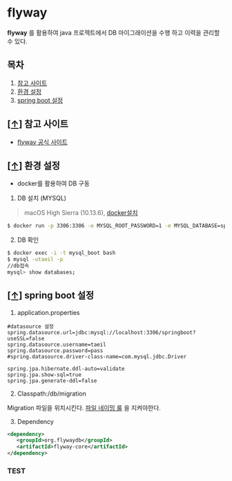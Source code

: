 # flyway

**flyway** 를 활용하여 java 프로젝트에서 DB 마이그래이션을 수행 하고 이력을 관리할 수 있다.



## <a name='목차'> 목차 </a>

1. [참고 사이트](#참고사이트)
2. [환경 설정](#환경설정)
3. [spring boot 설정](#springboot설정)



## [[↑]](#목차) <a name='참고사이트'> 참고 사이트 </a>

- [flyway 공식 사이트](https://flywaydb.org/)



## [[↑]](#목차) <a name='환경설정'> 환경 설정 </a>

- docker를 활용하여 DB 구동

1. DB 설치 (MYSQL)

> macOS High Sierra (10.13.6), [docker설치](https://docs.docker.com/docker-for-mac/install/)

```bash
$ docker run -p 3306:3306 -e MYSQL_ROOT_PASSWORD=1 -e MYSQL_DATABASE=springboot -e MYSQL_USER=taeil -e MYSQL_PASSWORD=pass --name mysql_boot -d mysql
```

2. DB 확인

```bash
$ docker exec -i -t mysql_boot bash
$ mysql -utaeil -p
//db접속
mysql> show databases;
```



## [[↑]](#목차) <a name='springboot설정'> spring boot 설정 </a>

1. application.properties

```properties
#datasource 설정
spring.datasource.url=jdbc:mysql://localhost:3306/springboot?useSSL=false
spring.datasource.username=taeil
spring.datasource.password=pass
#spring.datasource.driver-class-name=com.mysql.jdbc.Driver

spring.jpa.hibernate.ddl-auto=validate 
spring.jpa.show-sql=true
spring.jpa.generate-ddl=false
```

2. Classpath:/db/migration

Migration 파일을 위치시킨다. [파일 네이밍 룰](#http://macnews.tistory.com/1439) 을 지켜야한다.

3. Dependency 

```xml
<dependency>
   <groupId>org.flywaydb</groupId>
   <artifactId>flyway-core</artifactId>
</dependency>
```

### TEST

